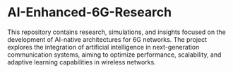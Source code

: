# AI-Enhanced-6G-Research
This repository contains research, simulations, and insights focused on the development of AI-native architectures for 6G networks. The project explores the integration of artificial intelligence in next-generation communication systems, aiming to optimize performance, scalability, and adaptive learning capabilities in wireless networks.
